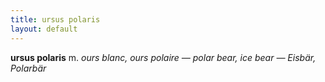 ```yaml
---
title: ursus polaris
layout: default
---
```


**ursus polaris** m. *ours blanc, ours polaire — polar bear, ice bear — Eisbär, Polarbär*